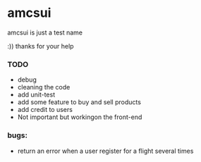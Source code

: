 # amcsui

amcsui is just a test name
 
:))
thanks for your help

### TODO
- debug
- cleaning the code
- add unit-test
- add some feature to buy and sell products
- add credit to users
- Not important but workingon the front-end

### bugs:
- return an error when a user register for a flight several times
